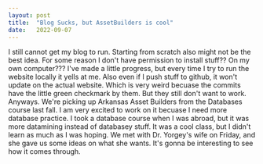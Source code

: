 ```yaml
---
layout: post
title:  "Blog Sucks, but AssetBuilders is cool"
date:   2022-09-07
---
```

I still cannot get my blog to run. Starting from scratch also might not be the best idea. For some reason I don't
have permission to install stuff?? On my own computer??? I've made a little progress, but every time I try 
to run the website locally it yells at me. Also even if I push stuff to github, it won't update on the actual 
website. Which is very weird becuase the commits have the little green checkmark by them. But they still don't 
want to work. 
Anyways. We're picking up Arkansas Asset Builders from the Databases course last fall. I am very excited to work 
on it becuase I need more database practice. I took a database course when I was abroad, but it was more 
datamining instead of databasey stuff. It was a cool class, but I didn't learn as much as I was hoping. We met
with Dr. Yorgey's wife on Friday, and she gave us some ideas on what she wants. It's gonna be interesting 
to see how it comes through.  
